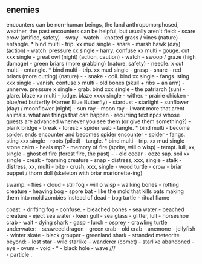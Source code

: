 ## enemies
encounters can be non-human beings, the land anthropomorphosed, weather, the past
encounters can be helpful, but usually aren't
field:
	- scare crow (artifice, safety)
		- sway
		- watch
	- knotted grass / vines (nature)
		- entangle. * bind multi
		- trip. xx mud single
		- snare
	- marsh hawk (day) (action)
		- watch. pressure xx single
		- harry. confuse xx multi
		- gouge. cut xxx single
	- great owl (night) (action, caution)
		- watch
		- swoop / graze (high damage)
	- green briars (more grabbing) (nature, safety)
		- needle. x cut multi
		- entangle. * bind multi
		- trip. xx mud single
		- grasp
		- snare
	- red briars (more cutting) (nature)
		- 
	- snake
		- coil. bind xx single
		- fangs. sting xxx single
		- vanish. confuse x multi
	- old bones (skull + ribs + an arm)
		- unnerve. pressure x single
		- grab. bind xxx single
	- the patriarch (sun)
		- glare. blaze xx multi
		- judge. blaze xxxx single
		- wither.
	- prairie chicken
	- blue/red butterfly (Karner Blue Butterfly)
		- stardust
		- starlight
	- sunflower (day) / moonflower (night)
		- sun ray
		- moon ray
	- i want more that arent animals. what are things that can happen
		- recurring text npcs whose quests are advanced whenever you see them (or give them something?)
	- plank bridge
		- break
	- 
forest:
	- spider web
		- tangle. * bind multi
		- become spider. ends encounter and becomes spider encounter
	- spider
		- fangs. sting xxx single
	- roots (piled)
		- tangle. * bind multi
		- trip. xx mud single
	- stone cairn
		- heals mp?
	- memory of fire (sprite, will o wisp)
		- tempt. lull, xx, single
	- ghost of fire (forest fire, the past)
		-
	- old cedar 
		- ooze sap. soil xx single
		- creak
	- foaming creature
		- snap
			- distress, xxx, single
		- stalk
			- distress, xx, multi
		- bite
			- crush, xxx, single
	- wood turtle
	- crow
	- briar puppet / thorn doll (skeleton with briar marionette-ing)

swamp:
	- flies
		- cloud
	- still fog
	- will o wisp
	- walking bones
	- rotting creature
	- heaving bog
	- spore bat - like the mold that kills bats making them into mold zombies instead of dead
	- bog turtle
	- ritual flame

coast:
	- drifting fog
		- confuse. 
	- bleached bones
		- sea water
	- beached creature
		- eject sea water
	- keen gull 
	- sea glass
		- glitter, lull
	- horseshoe crab
		- wait
	- dying shark
		- gasp
		- lurch
	- osprey
	- crawling turtle
underwater:
	- seaweed dragon
	- green crab
	- old crab
	- anemone
	- jellyfish
	- winter skate
	- black grouper
	- greenland shark
	- stranded meteorite
beyond:
	- lost star
	- wild starlike
	- wanderer (comet)
	- starlike abandoned
	- eye
	- ovum
	- void
	- *
	- black hole
	- wave \/\/\/\
	- particle .
